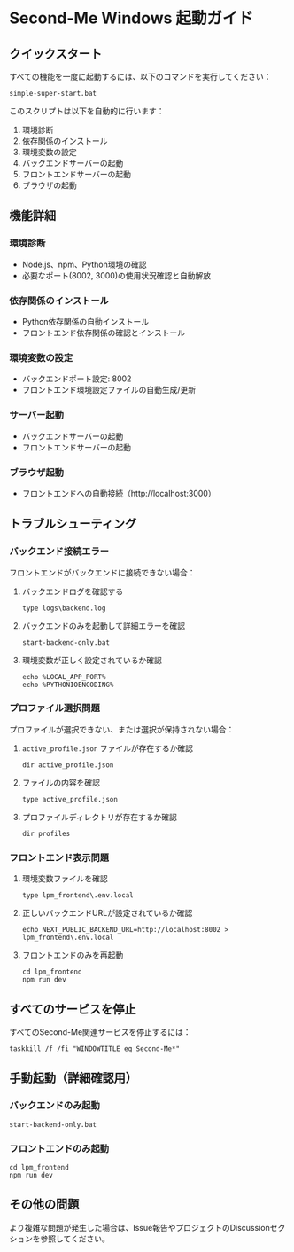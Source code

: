# Second-Me Windows 起動ガイド

## クイックスタート

すべての機能を一度に起動するには、以下のコマンドを実行してください：

```
simple-super-start.bat
```

このスクリプトは以下を自動的に行います：
1. 環境診断
2. 依存関係のインストール
3. 環境変数の設定
4. バックエンドサーバーの起動
5. フロントエンドサーバーの起動
6. ブラウザの起動

## 機能詳細

### 環境診断
- Node.js、npm、Python環境の確認
- 必要なポート(8002, 3000)の使用状況確認と自動解放

### 依存関係のインストール
- Python依存関係の自動インストール
- フロントエンド依存関係の確認とインストール

### 環境変数の設定
- バックエンドポート設定: 8002
- フロントエンド環境設定ファイルの自動生成/更新

### サーバー起動
- バックエンドサーバーの起動
- フロントエンドサーバーの起動

### ブラウザ起動
- フロントエンドへの自動接続（http://localhost:3000）

## トラブルシューティング

### バックエンド接続エラー
フロントエンドがバックエンドに接続できない場合：

1. バックエンドログを確認する
   ```
   type logs\backend.log
   ```

2. バックエンドのみを起動して詳細エラーを確認
   ```
   start-backend-only.bat
   ```

3. 環境変数が正しく設定されているか確認
   ```
   echo %LOCAL_APP_PORT%
   echo %PYTHONIOENCODING%
   ```

### プロファイル選択問題
プロファイルが選択できない、または選択が保持されない場合：

1. `active_profile.json` ファイルが存在するか確認
   ```
   dir active_profile.json
   ```

2. ファイルの内容を確認
   ```
   type active_profile.json
   ```

3. プロファイルディレクトリが存在するか確認
   ```
   dir profiles
   ```

### フロントエンド表示問題

1. 環境変数ファイルを確認
   ```
   type lpm_frontend\.env.local
   ```

2. 正しいバックエンドURLが設定されているか確認
   ```
   echo NEXT_PUBLIC_BACKEND_URL=http://localhost:8002 > lpm_frontend\.env.local
   ```

3. フロントエンドのみを再起動
   ```
   cd lpm_frontend
   npm run dev
   ```

## すべてのサービスを停止

すべてのSecond-Me関連サービスを停止するには：

```
taskkill /f /fi "WINDOWTITLE eq Second-Me*"
```

## 手動起動（詳細確認用）

### バックエンドのみ起動
```
start-backend-only.bat
```

### フロントエンドのみ起動
```
cd lpm_frontend
npm run dev
```

## その他の問題

より複雑な問題が発生した場合は、Issue報告やプロジェクトのDiscussionセクションを参照してください。
